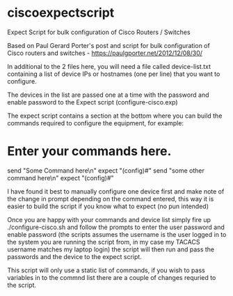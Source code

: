 # ciscoexpectscript
Expect Script for bulk configuration of Cisco Routers / Switches

Based on Paul Gerard Porter's post and script for bulk configuration of Cisco routers and switches - https://paulgporter.net/2012/12/08/30/

In additional to the 2 files here, you will need a file called device-list.txt containing a list of device IPs or hostnames (one per line) that you want to configure.

The devices in the list are passed one at a time with the password and enable password to the Expect script (configure-cisco.exp)

The expect script contains a section at the bottom where you can build the commands required to configure the equipment, for example:

# Enter your commands here.
send "Some Command here\n"
expect "(config)#"
send "some other command here\n"
expect "(config)#"

I have found it best to manually configure one device first and make note of the change in prompt depending on the command entered, this way it is easier to build the script if you know what to expect (no pun intended)

Once you are happy with your commands and device list simply fire up ./configure-cisco.sh and follow the prompts to enter the user password and enable password (the scripts assumes the username is the user logged in to the system you are running the script from, in my case my TACACS username matches my laptop login) the script will then run and pass the passwords and the device to the expect script.

This script will only use a static list of commands, if you wish to pass variables in to the commnd list there are a couple of changes requried to the script. 
